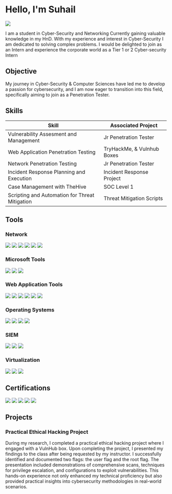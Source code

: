 # Hello, I'm Suhail
<a href="https://linkedin.com/in/suhail-sabry-12435a223/"><img src="https://img.shields.io/badge/-LinkedIn-0072b1?&style=for-the-badge&logo=linkedin&logoColor=white" /></a>

I am a student in Cyber-Security and Networking Currently gaining valuable knowledge in my HnD. With my experience and interest in Cyber-Security I am dedicated to solving complex problems. I would be delighted to join as an Intern and experience the corporate world as a Tier 1 or 2 Cyber-security Intern

## Objective

My journey in Cyber-Security & Computer Sciences have led me to develop a passion for cybersecurity, and I am now eager to transition into this field, specifically aiming to join as a Penetration Tester.

## Skills

| Skill                                         | Associated Project         |
|-----------------------------------------------|----------------------------|
| Vulnerability Assesment and Management         | Jr Penetration Tester 
| Web Application Penetration Testing           | TryHackMe, & Vulnhub Boxes
| Network Penetration Testing                   | Jr Penetration Tester
| Incident Response Planning and Execution      | Incident Response Project
| Case Management with TheHive                  | SOC Level 1
| Scripting and Automation for Threat Mitigation | Threat Mitigation Scripts

## Tools

### Network
<div>
    <a href="https://www.wireshark.org/" target="_blank"><img src="https://img.shields.io/badge/-Wireshark-1679A7?&style=for-the-badge&logo=Wireshark&logoColor=white" /></a>
    <a href="https://www.metasploit.com/" target="_blank"><img src="https://img.shields.io/badge/-Metasploit-157EC3?&style=for-the-badge&logo=metasploit&logoColor=white" /></a>
    <a href="https://www.openssl.org/" target="_blank"><img src="https://img.shields.io/badge/-OpenSSL-721817?&style=for-the-badge&logo=openssl&logoColor=white" /></a>
    <a href="https://www.tcpdump.org/" target="_blank"><img src="https://img.shields.io/badge/-Tcpdump-1E1E1E?&style=for-the-badge&logo=tcpdump&logoColor=white" /></a>
    <a href="https://nmap.org/" target="_blank"><img src="https://img.shields.io/badge/-Nmap-4682B4?&style=for-the-badge&logo=nmap&logoColor=white" /></a>
    <a href="https://www.openvas.org/" target="_blank"><img src="https://img.shields.io/badge/-OpenVAS-42A62A?&style=for-the-badge&logo=openvas&logoColor=white" /></a>
    
</div>

### Microsoft Tools
<div>
    <a href="https://www.microsoft.com/en-us/microsoft-365/windows/enterprise-security" target="_blank"><img src="https://img.shields.io/badge/-Microsoft_Defender_for_Endpoint-00A4EF?&style=for-the-badge&logo=Microsoft&logoColor=white" /></a>
    <a href="https://www.microsoft.com/en-us/cloud-platform/windows-server" target="_blank"><img src="https://img.shields.io/badge/-Windows_Server-0078D6?style=for-the-badge&logo=Windows&logoColor=white" /></a>
    <a href="https://www.microsoft.com/en-us/cloud-platform/hyper-v" target="_blank"><img src="https://img.shields.io/badge/-Hyper--V-0078D7?style=for-the-badge&logo=Hyper-V&logoColor=white" /></a>
</div>

### Web Application Tools
<div>
 <a href="https://portswigger.net/burp" target="_blank"><img src="https://img.shields.io/badge/-Burp%20Suite-FF5722?&style=for-the-badge&logo=burp-suite&logoColor=white" /></a>
    <a href="https://www.zaproxy.org/" target="_blank"><img src="https://img.shields.io/badge/-OWASP%20ZAP-000000?&style=for-the-badge&logo=owasp&logoColor=white" /></a>
    <a href="https://github.com/sqlmapproject/sqlmap" target="_blank"><img src="https://img.shields.io/badge/-SQLMap-1C1C1C?&style=for-the-badge&logo=sqlmap&logoColor=white" /></a>
    <a href="https://www.metasploit.com/" target="_blank"><img src="https://img.shields.io/badge/-Metasploit-157EC3?&style=for-the-badge&logo=metasploit&logoColor=white" /></a>
    <a href="https://nmap.org/" target="_blank"><img src="https://img.shields.io/badge/-Nmap-4682B4?&style=for-the-badge&logo=nmap&logoColor=white" /></a>
    <a href="https://www.openssl.org/" target="_blank"><img src="https://img.shields.io/badge/-OpenSSL-721817?&style=for-the-badge&logo=openssl&logoColor=white" /></a>

</div>

### Operating Systems
<div>
   <a href="https://www.kali.org/" target="_blank"><img src="https://img.shields.io/badge/-Kali_Linux-557C94?style=for-the-badge&logo=KaliLinux&logoColor=white" /></a>
    <a href="https://ubuntu.com/" target="_blank"><img src="https://img.shields.io/badge/-Ubuntu-E95420?style=for-the-badge&logo=Ubuntu&logoColor=white" /></a>
    <a href="https://www.centos.org/" target="_blank"><img src="https://img.shields.io/badge/-CentOS-262577?style=for-the-badge&logo=CentOS&logoColor=white" /></a>
    <a href="https://www.microsoft.com/en-us/windows" target="_blank"><img src="https://img.shields.io/badge/-Windows-0078D6?style=for-the-badge&logo=Windows&logoColor=white" /></a>

</div>

### SIEM
<div>
   <a href="https://azure.microsoft.com/en-us/services/azure-sentinel/" target="_blank"><img src="https://img.shields.io/badge/-Microsoft_Sentinel-0078D4?&style=for-the-badge&logo=Microsoft&logoColor=white" /></a>
    <a href="https://www.splunk.com/" target="_blank"><img src="https://img.shields.io/badge/-Splunk-000000?&style=for-the-badge&logo=Splunk&logoColor=white" /></a>
    <a href="https://www.elastic.co/" target="_blank"><img src="https://img.shields.io/badge/-Elastic-005571?&style=for-the-badge&logo=Elastic&logoColor=white" /></a>
</div>

### Virtualization
<div>
  <a href="https://www.virtualbox.org/" target="_blank"><img src="https://img.shields.io/badge/-VirtualBox-183A61?style=for-the-badge&logo=VirtualBox&logoColor=white" /></a>
    <a href="https://www.vmware.com/" target="_blank"><img src="https://img.shields.io/badge/-VMware-607078?style=for-the-badge&logo=VMware&logoColor=white" /></a>
    <a href="https://www.microsoft.com/en-us/cloud-platform/hyper-v" target="_blank"><img src="https://img.shields.io/badge/-Hyper--V-0078D4?&style=for-the-badge&logo=microsoft&logoColor=white" /></a>
</div>

## Certifications
<div>
<a href="https://tryhackme-certificates.s3-eu-west-1.amazonaws.com/THM-MSGIHQRKQZ.png" target="_blank"><img src="https://img.shields.io/badge/-Jr%20Penetration%20Tester-9F35FF?style=for-the-badge&logo=TryHackMe&logoColor=white" /></a>
<a href="https://tryhackme-certificates.s3-eu-west-1.amazonaws.com/THM-8NQJVEQN6Q.png" target="_blank"><img src="https://img.shields.io/badge/-Pre%20Security-FF0000?style=for-the-badge&logo=TryHackMe&logoColor=white" /></a>
<a href="https://www.comptia.org/certifications/a" target="_blank"><img src="https://img.shields.io/badge/-CompTIA%2B-0057B8?style=for-the-badge&logo=CompTIA&logoColor=white" /></a>
<a href="https://www.microsoft.com/en-us/learning/mcsa-certification.aspx" target="_blank"><img src="https://img.shields.io/badge/-MCSA-0078D6?style=for-the-badge&logo=Microsoft&logoColor=white" /></a>
<a href="https://www.cisco.com/c/en/us/training-events/training-certifications/certifications/associate/ccna.html" target="_blank"><img src="https://img.shields.io/badge/-CCNA-1A1A1A?style=for-the-badge&logo=Cisco&logoColor=white" /></a>

</div>

## Projects

### Practical Ethical Hacking Project

<div>
    <p>
        During my research, I completed a practical ethical hacking project where I engaged with a VulnHub box. Upon completing the project, I presented my findings to the class after being requested by my instructor. I successfully identified and documented two flags: the user flag and the root flag. The presentation included demonstrations of comprehensive scans, techniques for privilege escalation, and configurations to exploit vulnerabilities. This hands-on experience not only enhanced my technical proficiency but also provided practical insights into cybersecurity methodologies in real-world scenarios.
    </p>
</div>


